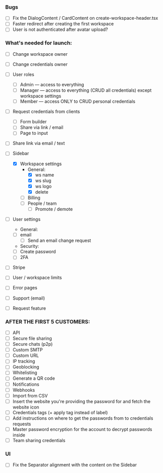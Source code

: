 ### Bugs

-   [ ] Fix the DialogContent / CardContent on create-workspace-header.tsx
-   [ ] Faster redirect after creating the first workspace
-   [ ] User is not authenticated after avatar upload?

### What's needed for launch:
-   [ ] Change workspace owner
-   [ ] Change credentials owner
-   [ ] User roles
    -   [ ] Admin — access to everything
    -   [ ] Manager — access to everything (CRUD all credentials) except workspace settings
    -   [ ] Member — access ONLY to CRUD personal credentials

-   [ ] Request credentials from clients

    -   [ ] Form builder
    -   [ ] Share via link / email
    -   [ ] Page to input

-   [ ] Share link via email / text

-   [ ] Sidebar

    -   [x] Workspace settings
        -   General:
            -   [x] ws name
            -   [x] ws slug
            -   [x] ws logo
            -   [x] delete
        -   [ ] Billing
        -   [ ] People / team
            -   [ ] Promote / demote

-   [ ] User settings

    -   General:
    -   [ ] email
        -   [ ] Send an email change request
    -   Security:
    -   [ ] Create password
    -   [ ] 2FA

-   [ ] Stripe
-   [ ] User / workspace limits
-   [ ] Error pages
-   [ ] Support (email)
-   [ ] Request feature

### AFTER THE FIRST 5 CUSTOMERS:

-   [ ] API
-   [ ] Secure file sharing
-   [ ] Secure chats (p2p)
-   [ ] Custom SMTP
-   [ ] Custom URL
-   [ ] IP tracking
-   [ ] Geoblocking
-   [ ] Whitelisting
-   [ ] Generate a QR code
-   [ ] Notifications
-   [ ] Webhooks
-   [ ] Import from CSV
-   [ ] Insert the website you're providing the password for and fetch the website icon
-   [ ] Credentials tags (+ apply tag instead of label)
-   [ ] Add instructions on where to get the passwords from to credentials requests
-   [ ] Master password encryption for the account to decrypt passwords inside
-   [ ] Team sharing credentials

### UI

-   [ ] Fix the Separator alignment with the content on the Sidebar
